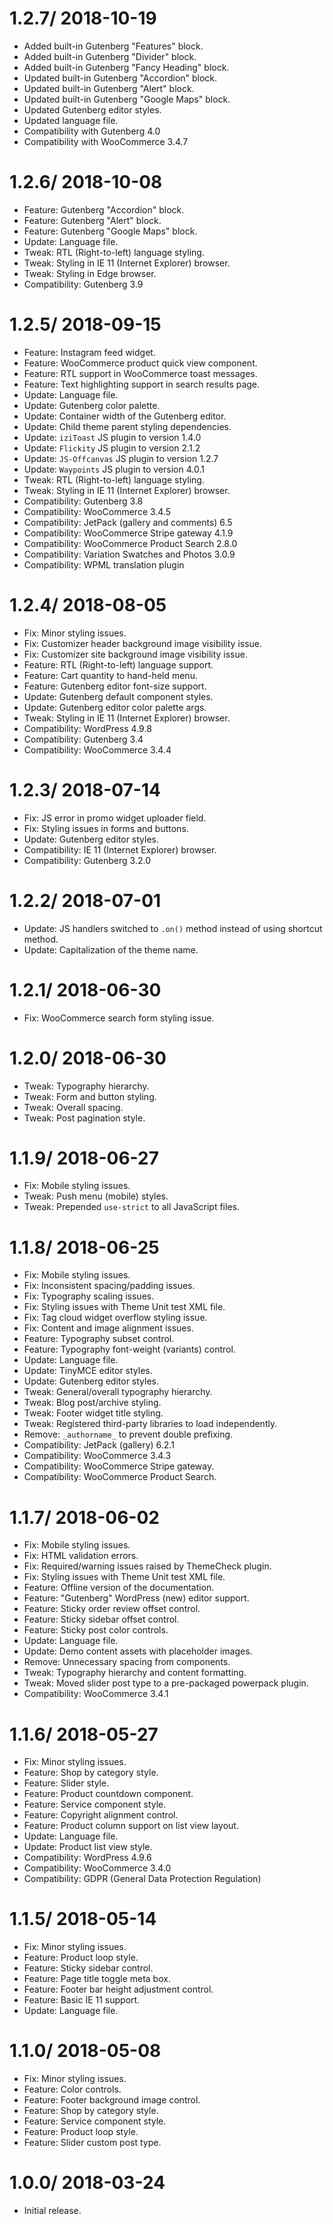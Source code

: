 # 1.2.7/ 2018-10-19
  * Added built-in Gutenberg "Features" block.
  * Added built-in Gutenberg "Divider" block.
  * Added built-in Gutenberg "Fancy Heading" block.
  * Updated built-in Gutenberg "Accordion" block.
  * Updated built-in Gutenberg "Alert" block.
  * Updated built-in Gutenberg "Google Maps" block.
  * Updated Gutenberg editor styles.
  * Updated language file.
  * Compatibility with Gutenberg 4.0
  * Compatibility with WooCommerce 3.4.7

# 1.2.6/ 2018-10-08
  * Feature: Gutenberg "Accordion" block.
  * Feature: Gutenberg "Alert" block.
  * Feature: Gutenberg "Google Maps" block.
  * Update: Language file.
  * Tweak: RTL (Right-to-left) language styling.
  * Tweak: Styling in IE 11 (Internet Explorer) browser.
  * Tweak: Styling in Edge browser.
  * Compatibility: Gutenberg 3.9

# 1.2.5/ 2018-09-15
  * Feature: Instagram feed widget.
  * Feature: WooCommerce product quick view component.
  * Feature: RTL support in WooCommerce toast messages.
  * Feature: Text highlighting support in search results page.
  * Update: Language file.
  * Update: Gutenberg color palette.
  * Update: Container width of the Gutenberg editor.
  * Update: Child theme parent styling dependencies.
  * Update: `iziToast` JS plugin to version 1.4.0
  * Update: `Flickity` JS plugin to version 2.1.2
  * Update: `JS-Offcanvas` JS plugin to version 1.2.7
  * Update: `Waypoints` JS plugin to version 4.0.1
  * Tweak: RTL (Right-to-left) language styling.
  * Tweak: Styling in IE 11 (Internet Explorer) browser.
  * Compatibility: Gutenberg 3.8
  * Compatibility: WooCommerce 3.4.5
  * Compatibility: JetPack (gallery and comments) 6.5
  * Compatibility: WooCommerce Stripe gateway 4.1.9
  * Compatibility: WooCommerce Product Search 2.8.0
  * Compatibility: Variation Swatches and Photos 3.0.9
  * Compatibility: WPML translation plugin

# 1.2.4/ 2018-08-05
  * Fix: Minor styling issues.
  * Fix: Customizer header background image visibility issue.
  * Fix: Customizer site background image visibility issue.
  * Feature: RTL (Right-to-left) language support.
  * Feature: Cart quantity to hand-held menu.
  * Feature: Gutenberg editor font-size support.
  * Update: Gutenberg default component styles.
  * Update: Gutenberg editor color palette args.
  * Tweak: Styling in IE 11 (Internet Explorer) browser.
  * Compatibility: WordPress 4.9.8
  * Compatibility: Gutenberg 3.4
  * Compatibility: WooCommerce 3.4.4

# 1.2.3/ 2018-07-14
  * Fix: JS error in promo widget uploader field.
  * Fix: Styling issues in forms and buttons.
  * Update: Gutenberg editor styles.
  * Compatibility: IE 11 (Internet Explorer) browser.
  * Compatibility: Gutenberg 3.2.0

# 1.2.2/ 2018-07-01
  * Update: JS handlers switched to `.on()` method instead of using shortcut method.
  * Update: Capitalization of the theme name.

# 1.2.1/ 2018-06-30
  * Fix: WooCommerce search form styling issue.

# 1.2.0/ 2018-06-30
  * Tweak: Typography hierarchy.
  * Tweak: Form and button styling.
  * Tweak: Overall spacing.
  * Tweak: Post pagination style.

# 1.1.9/ 2018-06-27
  * Fix: Mobile styling issues.
  * Tweak: Push menu (mobile) styles.
  * Tweak: Prepended `use-strict` to all JavaScript files.

# 1.1.8/ 2018-06-25
  * Fix: Mobile styling issues.
  * Fix: Inconsistent spacing/padding issues.
  * Fix: Typography scaling issues.
  * Fix: Styling issues with Theme Unit test XML file.
  * Fix: Tag cloud widget overflow styling issue.
  * Fix: Content and image alignment issues.
  * Feature: Typography subset control.
  * Feature: Typography font-weight (variants) control.
  * Update: Language file.
  * Update: TinyMCE editor styles.
  * Update: Gutenberg editor styles.
  * Tweak: General/overall typography hierarchy.
  * Tweak: Blog post/archive styling.
  * Tweak: Footer widget title styling.
  * Tweak: Registered third-party libraries to load independently.
  * Remove: `_authorname_` to prevent double prefixing.
  * Compatibility: JetPack (gallery) 6.2.1
  * Compatibility: WooCommerce 3.4.3
  * Compatibility: WooCommerce Stripe gateway.
  * Compatibility: WooCommerce Product Search.

# 1.1.7/ 2018-06-02
  * Fix: Mobile styling issues.
  * Fix: HTML validation errors.
  * Fix: Required/warning issues raised by ThemeCheck plugin.
  * Fix: Styling issues with Theme Unit test XML file.
  * Feature: Offline version of the documentation.
  * Feature: "Gutenberg" WordPress (new) editor support.
  * Feature: Sticky order review offset control.
  * Feature: Sticky sidebar offset control.
  * Feature: Sticky post color controls.
  * Update: Language file.
  * Update: Demo content assets with placeholder images.
  * Remove: Unnecessary spacing from components.
  * Tweak: Typography hierarchy and content formatting.
  * Tweak: Moved slider post type to a pre-packaged powerpack plugin.
  * Compatibility: WooCommerce 3.4.1
  
# 1.1.6/ 2018-05-27
  * Fix: Minor styling issues.
  * Feature: Shop by category style.
  * Feature: Slider style.
  * Feature: Product countdown component.
  * Feature: Service component style.
  * Feature: Copyright alignment control.
  * Feature: Product column support on list view layout.
  * Update: Language file.
  * Update: Product list view style.
  * Compatibility: WordPress 4.9.6
  * Compatibility: WooCommerce 3.4.0
  * Compatibility: GDPR (General Data Protection Regulation)

# 1.1.5/ 2018-05-14
  * Fix: Minor styling issues.
  * Feature: Product loop style.
  * Feature: Sticky sidebar control.
  * Feature: Page title toggle meta box.
  * Feature: Footer bar height adjustment control.
  * Feature: Basic IE 11 support.
  * Update: Language file.

# 1.1.0/ 2018-05-08
  * Fix: Minor styling issues.
  * Feature: Color controls.
  * Feature: Footer background image control.
  * Feature: Shop by category style.
  * Feature: Service component style.
  * Feature: Product loop style.
  * Feature: Slider custom post type.

# 1.0.0/ 2018-03-24
  * Initial release.
